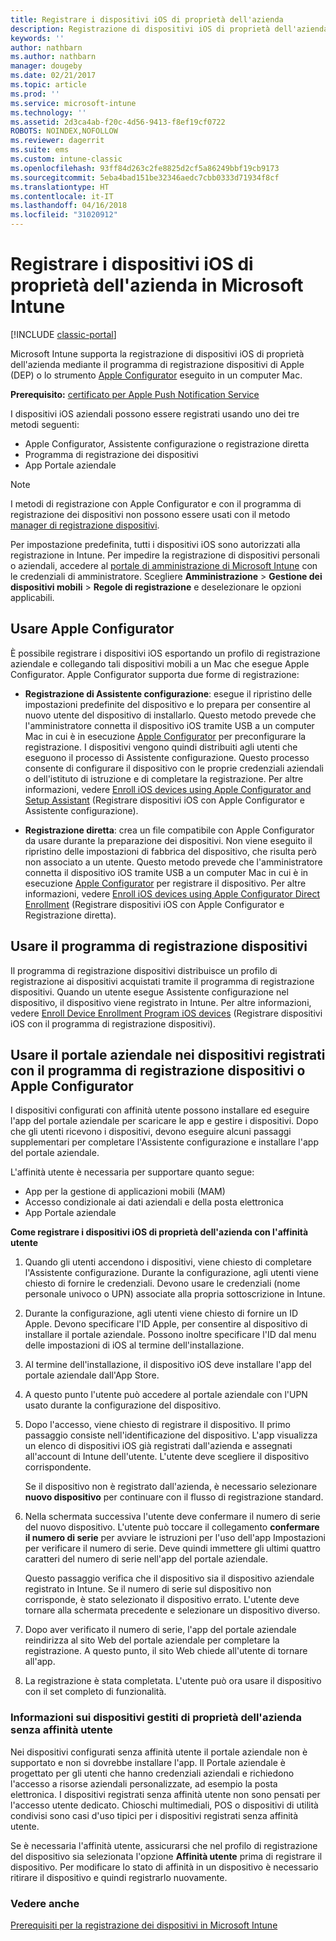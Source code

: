 ```yaml
---
title: Registrare i dispositivi iOS di proprietà dell'azienda
description: Registrazione di dispositivi iOS di proprietà dell'azienda usando il programma di registrazione dispositivi di Apple o Apple Configurator
keywords: ''
author: nathbarn
ms.author: nathbarn
manager: dougeby
ms.date: 02/21/2017
ms.topic: article
ms.prod: ''
ms.service: microsoft-intune
ms.technology: ''
ms.assetid: 2d3ca4ab-f20c-4d56-9413-f8ef19cf0722
ROBOTS: NOINDEX,NOFOLLOW
ms.reviewer: dagerrit
ms.suite: ems
ms.custom: intune-classic
ms.openlocfilehash: 93ff84d263c2fe8825d2cf5a86249bbf19cb9173
ms.sourcegitcommit: 5eba4bad151be32346aedc7cbb0333d71934f8cf
ms.translationtype: HT
ms.contentlocale: it-IT
ms.lasthandoff: 04/16/2018
ms.locfileid: "31020912"
---
```

# <a name="enroll-corporate-owned-ios-devices-in-microsoft-intune"></a>Registrare i dispositivi iOS di proprietà dell'azienda in Microsoft Intune

[!INCLUDE [classic-portal](../includes/classic-portal.md)]

Microsoft Intune supporta la registrazione di dispositivi iOS di proprietà dell'azienda mediante il programma di registrazione dispositivi di Apple (DEP) o lo strumento [Apple Configurator](https://go.microsoft.com/fwlink/?LinkId=518017) eseguito in un computer Mac.

**Prerequisito:** [certificato per Apple Push Notification Service](set-up-ios-and-mac-management-with-microsoft-intune.md)

I dispositivi iOS aziendali possono essere registrati usando uno dei tre metodi seguenti:

- Apple Configurator, Assistente configurazione o registrazione diretta
- Programma di registrazione dei dispositivi
- App Portale aziendale

>[!NOTE]
>I metodi di registrazione con Apple Configurator e con il programma di registrazione dei dispositivi non possono essere usati con il metodo [manager di registrazione dispositivi](enroll-corporate-owned-devices-with-the-device-enrollment-manager-in-microsoft-intune.md).

Per impostazione predefinita, tutti i dispositivi iOS sono autorizzati alla registrazione in Intune. Per impedire la registrazione di dispositivi personali o aziendali, accedere al [portale di amministrazione di Microsoft Intune](https://manage.microsoft.com) con le credenziali di amministratore. Scegliere **Amministrazione** > **Gestione dei dispositivi mobili** > **Regole di registrazione** e deselezionare le opzioni applicabili.

## <a name="use-apple-configurator"></a>Usare Apple Configurator

È possibile registrare i dispositivi iOS esportando un profilo di registrazione aziendale e collegando tali dispositivi mobili a un Mac che esegue Apple Configurator. Apple Configurator supporta due forme di registrazione:

- **Registrazione di Assistente configurazione**: esegue il ripristino delle impostazioni predefinite del dispositivo e lo prepara per consentire al nuovo utente del dispositivo di installarlo. Questo metodo prevede che l'amministratore connetta il dispositivo iOS tramite USB a un computer Mac in cui è in esecuzione [Apple Configurator](https://go.microsoft.com/fwlink/?LinkId=518017) per preconfigurare la registrazione. I dispositivi vengono quindi distribuiti agli utenti che eseguono il processo di Assistente configurazione. Questo processo consente di configurare il dispositivo con le proprie credenziali aziendali o dell'istituto di istruzione e di completare la registrazione. Per altre informazioni, vedere [Enroll iOS devices using Apple Configurator and Setup Assistant](ios-setup-assistant-enrollment-in-microsoft-intune.md) (Registrare dispositivi iOS con Apple Configurator e Assistente configurazione).

- **Registrazione diretta**: crea un file compatibile con Apple Configurator da usare durante la preparazione dei dispositivi. Non viene eseguito il ripristino delle impostazioni di fabbrica del dispositivo, che risulta però non associato a un utente. Questo metodo prevede che l'amministratore connetta il dispositivo iOS tramite USB a un computer Mac in cui è in esecuzione [Apple Configurator](https://go.microsoft.com/fwlink/?LinkId=518017) per registrare il dispositivo. Per altre informazioni, vedere [Enroll iOS devices using Apple Configurator Direct Enrollment](ios-direct-enrollment-in-microsoft-intune.md) (Registrare dispositivi iOS con Apple Configurator e Registrazione diretta).

## <a name="use-the-device-enrollment-program-dep"></a>Usare il programma di registrazione dispositivi
Il programma di registrazione dispositivi distribuisce un profilo di registrazione ai dispositivi acquistati tramite il programma di registrazione dispositivi. Quando un utente esegue Assistente configurazione nel dispositivo, il dispositivo viene registrato in Intune. Per altre informazioni, vedere [Enroll Device Enrollment Program iOS devices](ios-device-enrollment-program-in-microsoft-intune.md) (Registrare dispositivi iOS con il programma di registrazione dispositivi).

## <a name="use-the-company-portal-on-dep-enrolled-or-apple-configurator-enrolled-devices"></a>Usare il portale aziendale nei dispositivi registrati con il programma di registrazione dispositivi o Apple Configurator

I dispositivi configurati con affinità utente possono installare ed eseguire l'app del portale aziendale per scaricare le app e gestire i dispositivi. Dopo che gli utenti ricevono i dispositivi, devono eseguire alcuni passaggi supplementari per completare l'Assistente configurazione e installare l'app del portale aziendale.

L'affinità utente è necessaria per supportare quanto segue:
  - App per la gestione di applicazioni mobili (MAM)
  - Accesso condizionale ai dati aziendali e della posta elettronica
  - App Portale aziendale

**Come registrare i dispositivi iOS di proprietà dell'azienda con l'affinità utente**
1. Quando gli utenti accendono i dispositivi, viene chiesto di completare l'Assistente configurazione. Durante la configurazione, agli utenti viene chiesto di fornire le credenziali. Devono usare le credenziali (nome personale univoco o UPN) associate alla propria sottoscrizione in Intune.

2. Durante la configurazione, agli utenti viene chiesto di fornire un ID Apple. Devono specificare l'ID Apple, per consentire al dispositivo di installare il portale aziendale. Possono inoltre specificare l'ID dal menu delle impostazioni di iOS al termine dell'installazione.

3. Al termine dell'installazione, il dispositivo iOS deve installare l'app del portale aziendale dall'App Store.

4. A questo punto l'utente può accedere al portale aziendale con l'UPN usato durante la configurazione del dispositivo.

5. Dopo l'accesso, viene chiesto di registrare il dispositivo. Il primo passaggio consiste nell'identificazione del dispositivo. L'app visualizza un elenco di dispositivi iOS già registrati dall'azienda e assegnati all'account di Intune dell'utente. L'utente deve scegliere il dispositivo corrispondente.

   Se il dispositivo non è registrato dall'azienda, è necessario selezionare **nuovo dispositivo** per continuare con il flusso di registrazione standard.

6. Nella schermata successiva l'utente deve confermare il numero di serie del nuovo dispositivo. L'utente può toccare il collegamento **confermare il numero di serie** per avviare le istruzioni per l'uso dell'app Impostazioni per verificare il numero di serie. Deve quindi immettere gli ultimi quattro caratteri del numero di serie nell'app del portale aziendale.

   Questo passaggio verifica che il dispositivo sia il dispositivo aziendale registrato in Intune. Se il numero di serie sul dispositivo non corrisponde, è stato selezionato il dispositivo errato. L'utente deve tornare alla schermata precedente e selezionare un dispositivo diverso.

7. Dopo aver verificato il numero di serie, l'app del portale aziendale reindirizza al sito Web del portale aziendale per completare la registrazione. A questo punto, il sito Web chiede all'utente di tornare all'app.

8. La registrazione è stata completata. L'utente può ora usare il dispositivo con il set completo di funzionalità.

### <a name="about-corporate-owned-managed-devices-with-no-user-affinity"></a>Informazioni sui dispositivi gestiti di proprietà dell'azienda senza affinità utente

Nei dispositivi configurati senza affinità utente il portale aziendale non è supportato e non si dovrebbe installare l'app. Il Portale aziendale è progettato per gli utenti che hanno credenziali aziendali e richiedono l'accesso a risorse aziendali personalizzate, ad esempio la posta elettronica. I dispositivi registrati senza affinità utente non sono pensati per l'accesso utente dedicato. Chioschi multimediali, POS o dispositivi di utilità condivisi sono casi d'uso tipici per i dispositivi registrati senza affinità utente.

Se è necessaria l'affinità utente, assicurarsi che nel profilo di registrazione del dispositivo sia selezionata l'opzione **Affinità utente** prima di registrare il dispositivo. Per modificare lo stato di affinità in un dispositivo è necessario ritirare il dispositivo e quindi registrarlo nuovamente.



### <a name="see-also"></a>Vedere anche
[Prerequisiti per la registrazione dei dispositivi in Microsoft Intune](prerequisites-for-enrollment.md)
